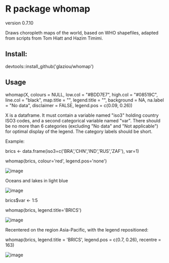 # R package whomap
version 0.7.10

Draws choropleth maps of the world, based on WHO shapefiles, adapted from scripts from Tom Hiatt and Hazim Timimi.


## Install:

devtools::install_github('glaziou/whomap')


## Usage

whomap(X, colours = NULL, low.col = "#BDD7E7", high.col = "#08519C",
    line.col = "black", map.title = "", legend.title = "",
    background = NA, na.label = "No data", disclaimer = FALSE,
    legend.pos = c(0.09, 0.26))
    
X is a dataframe. It must contain a variable named "iso3" holding country ISO3 codes, and a second
categorical variable named "var". There should be no more than 6 categories (excluding "No data" and 
"Not applicable") for optimal display of the legend. The category labels should be short.

Example:

brics <- data.frame(iso3=c('BRA','CHN','IND','RUS','ZAF'),
                    var=1)

whomap(brics, colour='red', legend.pos='none')

![image](https://user-images.githubusercontent.com/233963/119449613-2663f980-bd33-11eb-99ea-fa4f567cba3d.png)


Oceans and lakes in light blue

![image](https://user-images.githubusercontent.com/233963/119449734-4398c800-bd33-11eb-9f5b-25ce8218c944.png)


brics$var <- 1:5

whomap(brics, legend.title='BRICS')

![image](https://user-images.githubusercontent.com/233963/119449807-60350000-bd33-11eb-82a8-353b88f20be9.png)


Recentered on the region Asia-Pacific, with the legend repositioned:

whomap(brics, legend.title = 'BRICS', legend.pos = c(0.7, 0.26), recentre = 163)

![image](https://user-images.githubusercontent.com/233963/119449970-98d4d980-bd33-11eb-89f3-24ca5c8be36f.png)




